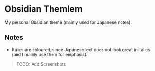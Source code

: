 # Obsidian Themlem

My personal Obsidian theme (mainly used for Japanese notes).

## Notes
- Italics are coloured, since Japanese text does not look great in italics (and I mainly use them for emphasis).

> TODO: Add Screenshots